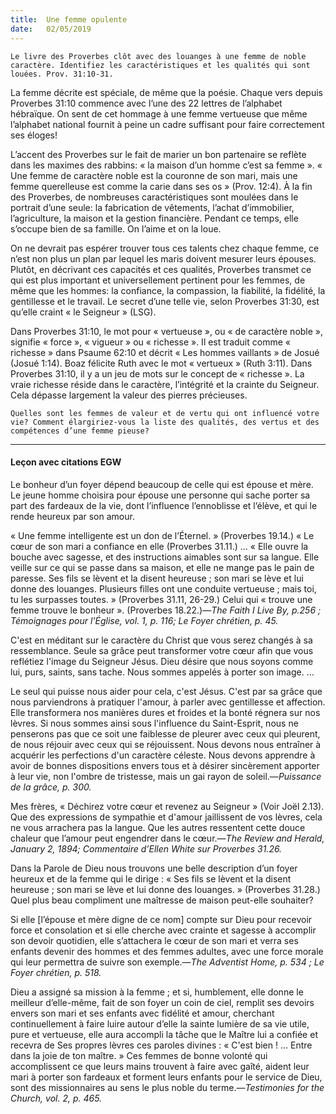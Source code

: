 ```yaml
---
title:  Une femme opulente
date:   02/05/2019
---
```


`Le livre des Proverbes clôt avec des louanges à une femme de noble caractère. Identifiez les caractéristiques et les qualités qui sont louées. Prov. 31:10-31.`

La femme décrite est spéciale, de même que la poésie. Chaque vers depuis Proverbes 31:10 commence avec l’une des 22 lettres de l’alphabet hébraïque. On sent de cet hommage à une femme vertueuse que même l’alphabet national fournit à peine un cadre suffisant pour faire correctement ses éloges!

L’accent des Proverbes sur le fait de marier un bon partenaire se reflète dans les maximes des rabbins: « la maison d’un homme c’est sa femme ». « Une femme de caractère noble est la couronne de son mari, mais une femme querelleuse est comme la carie dans ses os » (Prov. 12:4). À la fin des Proverbes, de nombreuses caractéristiques sont moulées dans le portrait d’une seule: la fabrication de vêtements, l’achat d’immobilier, l’agriculture, la maison et la gestion financière. Pendant ce temps, elle s’occupe bien de sa famille. On l’aime et on la loue.

On ne devrait pas espérer trouver tous ces talents chez chaque femme, ce n’est non plus un plan par lequel les maris doivent mesurer leurs épouses. Plutôt, en décrivant ces capacités et ces qualités, Proverbes transmet ce qui est plus important et universellement pertinent pour les femmes, de même que les hommes: la confiance, la compassion, la fiabilité, la fidélité, la gentillesse et le travail. Le secret d’une telle vie, selon Proverbes 31:30, est qu’elle craint « le Seigneur » (LSG).

Dans Proverbes 31:10, le mot pour « vertueuse », ou « de caractère noble », signifie « force », « vigueur » ou « richesse ». Il est traduit comme « richesse » dans Psaume 62:10 et décrit « Les hommes vaillants » de Josué (Josué 1:14). Boaz félicite Ruth avec le mot « vertueux » (Ruth 3:11). Dans Proverbes 31:10, il y a un jeu de mots sur le concept de « richesse ». La vraie richesse réside dans le caractère, l’intégrité et la crainte du Seigneur. Cela dépasse largement la valeur des pierres précieuses.

`Quelles sont les femmes de valeur et de vertu qui ont influencé votre vie? Comment élargiriez-vous la liste des qualités, des vertus et des compétences d’une femme pieuse?`

---

#### Leçon avec citations EGW

Le bonheur d’un foyer dépend beaucoup de celle qui est épouse et mère. Le jeune homme choisira pour épouse une personne qui sache porter sa part des fardeaux de la vie, dont l’influence l’ennoblisse et l’élève, et qui le rende heureux par son amour.

« Une femme intelligente est un don de l’Éternel. » (Proverbes 19.14.) « Le cœur de son mari a confiance en elle (Proverbes 31.11.) … 	« Elle ouvre la bouche avec sagesse, et des instructions aimables sont sur sa langue. Elle veille sur ce qui se passe dans sa maison, et elle ne mange pas le pain de paresse. Ses fils se lèvent et la disent heureuse ; son mari se lève et lui donne des louanges. Plusieurs filles ont une conduite vertueuse ; mais toi, tu les surpasses toutes. » (Proverbes 31.11, 26-29.) Celui qui « trouve une femme trouve le bonheur ». (Proverbes 18.22.)—_The Faith I Live By, p.256 ; Témoignages pour l'Église, vol. 1, p. 116; Le Foyer chrétien, p. 45._
 
C'est en méditant sur le caractère du Christ que vous serez changés à sa ressemblance. Seule sa grâce peut transformer votre cœur afin que vous reflétiez l'image du Seigneur Jésus. Dieu désire que nous soyons comme lui, purs, saints, sans tache. Nous sommes appelés à porter son image. …

Le seul qui puisse nous aider pour cela, c'est Jésus. C'est par sa grâce que nous parviendrons à pratiquer l'amour, à parler avec gentillesse et affection. Elle transformera nos manières dures et froides et la bonté régnera sur nos lèvres. Si nous sommes ainsi sous l'influence du Saint-Esprit, nous ne penserons pas que ce soit une faiblesse de pleurer avec ceux qui pleurent, de nous réjouir avec ceux qui se réjouissent. Nous devons nous entraîner à acquérir les perfections d'un caractère céleste. Nous devons apprendre à avoir de bonnes dispositions envers tous et à désirer sincèrement apporter à leur vie, non l'ombre de tristesse, mais un gai rayon de soleil.—_Puissance de la grâce, p. 300._

Mes frères, « Déchirez votre cœur et revenez au Seigneur » (Voir Joël 2.13). Que des expressions de sympathie et d'amour jaillissent de vos lèvres, cela ne vous arrachera pas la langue. Que les autres ressentent cette douce chaleur que l’amour peut engendrer dans le cœur.—_The Review and Herald, January 2, 1894; Commentaire d’Ellen White sur Proverbes 31.26._

Dans la Parole de Dieu nous trouvons une belle description d’un foyer heureux et de la femme qui le dirige : « Ses fils se lèvent et la disent heureuse ; son mari se lève et lui donne des louanges. » (Proverbes 31.28.) Quel plus beau compliment une maîtresse de maison peut-elle souhaiter?

Si elle [l’épouse et mère digne de ce nom] compte sur Dieu pour recevoir force et consolation et si elle cherche avec crainte et sagesse à accomplir son devoir quotidien, elle s’attachera le cœur de son mari et verra ses enfants devenir des hommes et des femmes adultes, avec une force morale qui leur permettra de suivre son exemple.—_The Adventist Home, p. 534 ; Le Foyer chrétien, p. 518._

Dieu a assigné sa mission à la femme ; et si, humblement, elle donne le meilleur d’elle-même, fait de son foyer un coin de ciel, remplit ses devoirs envers son mari et ses enfants avec fidélité et amour, cherchant continuellement à faire luire autour d’elle la sainte lumière de sa vie utile, pure et vertueuse, elle aura accompli la tâche que le Maître lui a confiée et recevra de Ses propres lèvres ces paroles divines : « C'est bien ! … Entre dans la joie de ton maître. » Ces femmes de bonne volonté qui accomplissent ce que leurs mains trouvent à faire avec gaîté, aident leur mari à porter son fardeaux et forment leurs enfants pour le service de Dieu, sont des missionnaires au sens le plus noble du terme.—_Testimonies for the Church, vol. 2, p. 465._